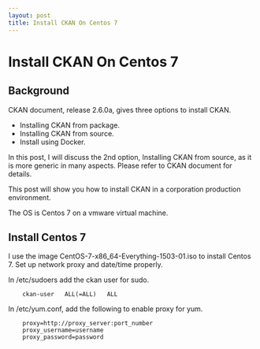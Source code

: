 ```yaml
---
layout: post
title: Install CKAN On Centos 7
---
```


# Install CKAN On Centos 7

## Background

CKAN document, release 2.6.0a, gives three options to install CKAN.

* Installing CKAN from package.
* Installing CKAN from source.
* Install using Docker.

In this post, I will discuss the 2nd option, Installing CKAN from source, as it is more generic in many aspects.
Please refer to CKAN document for details.

This post will show you how to install CKAN in a corporation production environment.

The OS is Centos 7 on a vmware virtual machine.

## Install Centos 7

I use the image CentOS-7-x86_64-Everything-1503-01.iso to install Centos 7.
Set up network proxy and date/time properly.

In /etc/sudoers add the ckan user for sudo. 
 
```
	ckan-user   ALL(=ALL)   ALL
```

In /etc/yum.conf, add the following to enable proxy for yum.

```
    proxy=http://proxy_server:port_number
    proxy_username=username
    proxy_password=password
```
